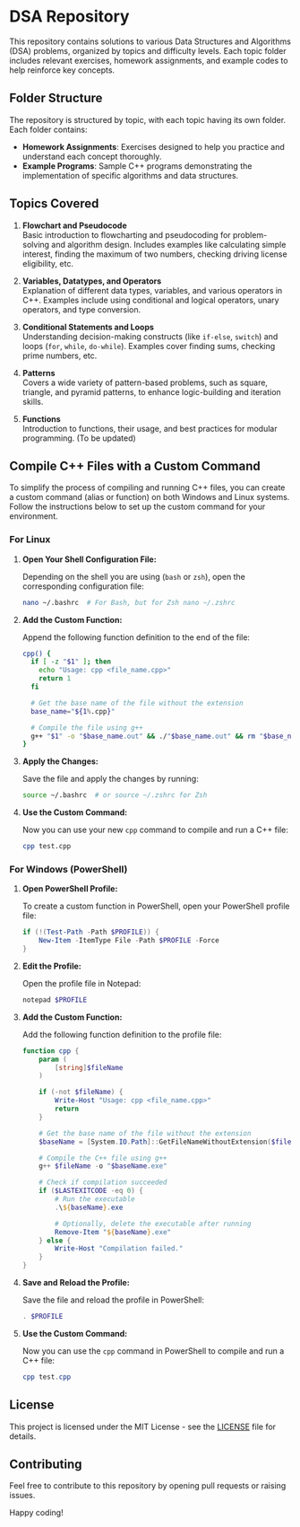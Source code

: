 # DSA Repository

This repository contains solutions to various Data Structures and Algorithms (DSA) problems, organized by topics and difficulty levels. Each topic folder includes relevant exercises, homework assignments, and example codes to help reinforce key concepts.


## Folder Structure

The repository is structured by topic, with each topic having its own folder. Each folder contains:

- **Homework Assignments**: Exercises designed to help you practice and understand each concept thoroughly.
- **Example Programs**: Sample C++ programs demonstrating the implementation of specific algorithms and data structures.


## Topics Covered

1. **Flowchart and Pseudocode**  
   Basic introduction to flowcharting and pseudocoding for problem-solving and algorithm design. Includes examples like calculating simple interest, finding the maximum of two numbers, checking driving license eligibility, etc.

2. **Variables, Datatypes, and Operators**  
   Explanation of different data types, variables, and various operators in C++. Examples include using conditional and logical operators, unary operators, and type conversion.

3. **Conditional Statements and Loops**  
   Understanding decision-making constructs (like `if-else`, `switch`) and loops (`for`, `while`, `do-while`). Examples cover finding sums, checking prime numbers, etc.

4. **Patterns**  
   Covers a wide variety of pattern-based problems, such as square, triangle, and pyramid patterns, to enhance logic-building and iteration skills.

5. **Functions**  
   Introduction to functions, their usage, and best practices for modular programming. (To be updated)

## Compile C++ Files with a Custom Command

To simplify the process of compiling and running C++ files, you can create a custom command (alias or function) on both Windows and Linux systems. Follow the instructions below to set up the custom command for your environment.

### For Linux

1. **Open Your Shell Configuration File:**

   Depending on the shell you are using (`bash` or `zsh`), open the corresponding configuration file:

   ```bash
   nano ~/.bashrc  # For Bash, but for Zsh nano ~/.zshrc
   ```

2. **Add the Custom Function:**

   Append the following function definition to the end of the file:

   ```bash
   cpp() {
     if [ -z "$1" ]; then
       echo "Usage: cpp <file_name.cpp>"
       return 1
     fi

     # Get the base name of the file without the extension
     base_name="${1%.cpp}"

     # Compile the file using g++
     g++ "$1" -o "$base_name.out" && ./"$base_name.out" && rm "$base_name.out" 
   }
   ```

3. **Apply the Changes:**

   Save the file and apply the changes by running:

   ```bash
   source ~/.bashrc  # or source ~/.zshrc for Zsh
   ```

4. **Use the Custom Command:**

   Now you can use your new `cpp` command to compile and run a C++ file:

   ```bash
   cpp test.cpp
   ```

### For Windows (PowerShell)

1. **Open PowerShell Profile:**

   To create a custom function in PowerShell, open your PowerShell profile file:

   ```powershell
   if (!(Test-Path -Path $PROFILE)) {
       New-Item -ItemType File -Path $PROFILE -Force
   }
   ```

2. **Edit the Profile:**

   Open the profile file in Notepad:

   ```powershell
   notepad $PROFILE
   ```

3. **Add the Custom Function:**

   Add the following function definition to the profile file:

   ```powershell
   function cpp {
       param (
           [string]$fileName
       )

       if (-not $fileName) {
           Write-Host "Usage: cpp <file_name.cpp>"
           return
       }

       # Get the base name of the file without the extension
       $baseName = [System.IO.Path]::GetFileNameWithoutExtension($fileName)

       # Compile the C++ file using g++
       g++ $fileName -o "$baseName.exe"

       # Check if compilation succeeded
       if ($LASTEXITCODE -eq 0) {
           # Run the executable
           .\${baseName}.exe

           # Optionally, delete the executable after running
           Remove-Item "${baseName}.exe"
       } else {
           Write-Host "Compilation failed."
       }
   }
   ```

4. **Save and Reload the Profile:**

   Save the file and reload the profile in PowerShell:

   ```powershell
   . $PROFILE
   ```

5. **Use the Custom Command:**

   Now you can use the `cpp` command in PowerShell to compile and run a C++ file:

   ```powershell
   cpp test.cpp
   ```

## License

This project is licensed under the MIT License - see the [LICENSE](LICENSE) file for details.

## Contributing

Feel free to contribute to this repository by opening pull requests or raising issues.

Happy coding!
